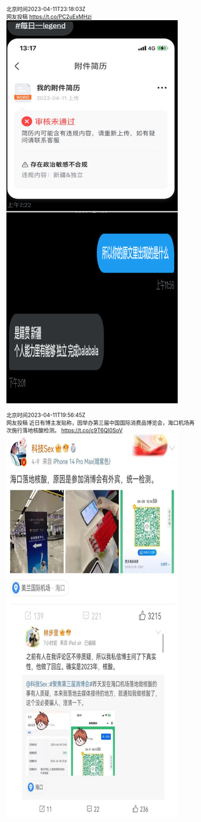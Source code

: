 北京时间2023-04-11T23:18:03Z<br>网友投稿 https://t.co/PC2uExMHzi<br><img src='/temp/image/2023/v-Month-4/1645808434158374912_0.jpg' width='450' height='500'><img src='/temp/image/2023/v-Month-4/1645808434158374912_1.jpg' width='450' height='500'><br><br>北京时间2023-04-11T19:56:45Z<br>网友投稿
近日有博主发贴称，因举办第三届中国国际消费品博览会，海口机场再次施行落地核酸检测。 https://t.co/c9T6QI0SoV<br><img src='/temp/image/2023/v-Month-4/1645757776918921218_0.jpg' width='450' height='500'><img src='/temp/image/2023/v-Month-4/1645757776918921218_1.jpg' width='450' height='500'><br><br>